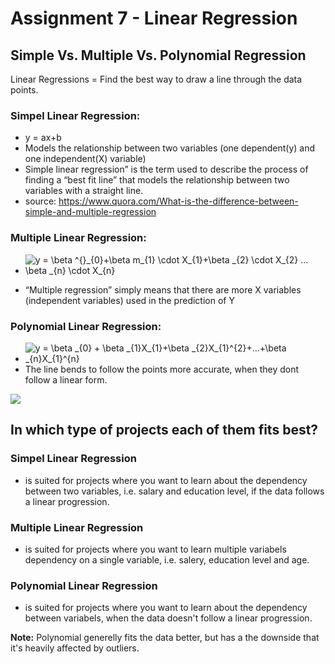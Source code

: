 # Assignment 7 - Linear Regression
## Simple Vs. Multiple Vs. Polynomial Regression


Linear Regressions =  Find the best way to draw a line through the data points.

### Simpel Linear Regression:
  - y = ax+b
  - Models the relationship between two variables (one dependent(y) and one independent(X) variable)
  - Simple linear regression” is the term used to describe the process of finding a “best fit line” that models the relationship between two variables with a straight line.
  - source: https://www.quora.com/What-is-the-difference-between-simple-and-multiple-regression

### Multiple Linear Regression:   
- <img src="https://latex.codecogs.com/gif.latex?y&space;=&space;\beta&space;^{}_{0}&plus;\beta&space;m_{1}&space;\cdot&space;X_{1}&plus;\beta&space;_{2}&space;\cdot&space;X_{2}&space;...&space;\beta&space;_{n}&space;\cdot&space;X_{n}" title="y = \beta ^{}_{0}+\beta m_{1} \cdot X_{1}+\beta _{2} \cdot X_{2} ... \beta _{n} \cdot X_{n}" />
    
 - “Multiple regression” simply means that there are more X variables (independent variables) used in the prediction of Y


### Polynomial Linear Regression:
  - <img src="https://latex.codecogs.com/gif.latex?y&space;=&space;\beta&space;_{0}&space;&plus;&space;\beta&space;_{1}X_{1}&plus;\beta&space;_{2}X_{1}^{2}&plus;...&plus;\beta&space;_{n}X_{1}^{n}" title="y = \beta _{0} + \beta _{1}X_{1}+\beta _{2}X_{1}^{2}+...+\beta _{n}X_{1}^{n}" />
  - The line bends to follow the points more accurate, when they dont follow a linear form.


![](https://cdn.analyticsvidhya.com/wp-content/uploads/2020/03/pr8.png)



## In which type of projects each of them fits best?

### Simpel Linear Regression 
- is suited for projects where you want to learn about the dependency between two variables, i.e. salary and education level, if the data follows a linear progression.

### Multiple Linear Regression 
- is suited for projects where you want to learn multiple variabels dependency on a single variable, i.e. salery, education level and age.

### Polynomial Linear Regression 
- is suited for projects where you want to learn about the dependency between variabels, when the data doesn't follow a linear progression.

**Note:** Polynomial generelly fits the data better, but has a the downside that it's heavily affected by outliers.

